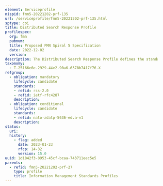 ```yaml
---
element: Serviceprofile
nispid: fmn5-20221202-prf-135
url: /serviceprofile/fmn5-20221202-prf-135.html
sptype: coi
title: Distributed Search Response Profile
profilespec:
  org: fmn
  pubnum: 
  title: Proposed FMN Spiral 5 Specification
  date: 2022-12-02
  version: 
description: The Distributed Search Response Profile defines the standard interface for processing a Search Query and returning the Search Response.
taxonomy:
  - T-25166e6e-2929-44e2-90a6-6378b7417f76-X
refgroup:
  - obligation: mandatory
    lifecycle: candidate
    standards: 
    - refid: rss-2.0
    - refid: ietf-rfc4287
    description: 
  - obligation: conditional
    lifecycle: candidate
    standards: 
    - refid: nato-adatp-5636-ed.a-v1
    description: 
status:
  uri: 
  history: 
    - flag: added
      date: 2023-01-23
      rfcp: 14-32
      version: 15.0
uuid: 1d1842f3-0953-45cf-bcaa-743711eec5e5
parents:
  - refid: fmn5-20221202-prf-27
    type: profile
    title: Information Management Standards Profiles
---
```

